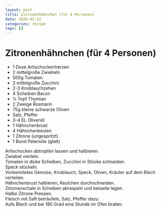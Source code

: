 ```yaml
---
layout: post
title: Zitronenhähnchen (für 4 Personen)
date: 2020-02-22
categories: recipe
tags: []
---
```

# Zitronenhähnchen (für 4 Personen)

- 1 Dose Artischockenherzen
- 2 mittelgroße Zwiebeln
- 500g Tomaten
- 2 mittelgroße Zucchini
- 2-3 Knoblauchzehen
- 4 Scheiben Bacon
- ½ Topf Thymian
- 2 Zweige Rosmarin
- 75g kleine schwarze Oliven
- Salz, Pfeffer
- 3-4 EL Olivenöl
- 1 Hähnchenbrust
- 4 Hähnchenkeulen
- 1 Zitrone (ungespritzt)
- 1 Bund Petersilie (glatt)

Artischocken abtropfen lassen und halbieren.  
Zwiebel vierteln.  
Tomaten in dicke Scheiben, Zucchini in Stücke schneiden.  
Speck stückeln.  
Vorbereitetes Gemüse, Knoblauch, Speck, Oliven, Kräuter auf dem Blech verteilen.  
Hähnchenbrust halbieren, Keulchen durchschneiden.  
Zitronenschale in Scheiben abraspeln und beiseite legen.  
Halbe Zitrone Pressen.  
Fleisch mit Saft beträufeln, Salz, Pfeffer dazu.  
Aufs Blech und bei 180 Grad eine Stunde im Ofen braten.  
